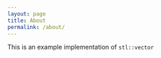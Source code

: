```yaml
---
layout: page
title: About
permalink: /about/
---
```


This is an example implementation of `stl::vector`
